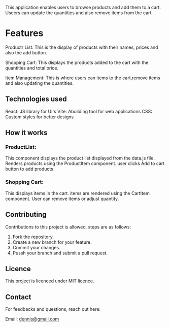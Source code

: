 This application enables users to browse products and add them to a cart. Useers can update the quantities and also remove items from the cart.

# Features

Productr List: This is the display of products with their names, prices and also the add button.

Shopping Cart: This displays the products added to the cart with the quantities and total price.

Item Management: This is where users can items to the cart,remove items and also updating the quantities.

## Technologies used

React: JS library for UI's
Vite: Abuilding tool for web applications
CSS: Custom styles for better designs


## How it works

### ProductList:
 This component displays the product list displayed from the data.js file.
 Renders products using the ProductItem component.
 user clicks Add to cart button to add products

 ### Shopping Cart:
 This displays items in the cart.
 items are rendered using the CartItem component.
 User can remove items or adjust quantity.

 ## Contributing

 Contributions to this project is allowed. steps are as follows:

 1. Fork the repository.
 2. Create a new branch for your feature.
 3. Commit your changes.
 4. Pussh your branch and submit a pull request.

 ## Licence

 This project is licenced under MIT licence.

 ## Contact

 For feedbacks and questions, reach out here:

 Email: dennis@gmail.com


